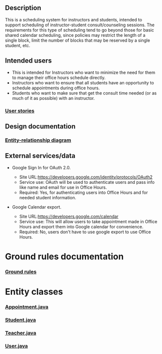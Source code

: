 ## Description

This is a scheduling system for instructors and students, intended to support scheduling of instructor-student consult/counseling sessions.
The requirements for this type of scheduling tend to go beyond those for basic shared calendar scheduling, since policies may restrict the length of a single block,
 limit the number of blocks that may be reserved by a single student, etc.

## Intended users

* This is intended for Instructors who want to minimize the need for them to manage their office hours schedule directly.
* Instructors who want to ensure that all students have an opportunity to schedule appointments during office hours.
* Students who want to make sure that get the consult time needed (or as much of it as possible) with an instructor.

### [User stories](user-stories.md)

## Design documentation

### [Entity-relationship diagram](erd.md)

## External services/data

* Google Sign In for OAuth 2.0.

    * Site URL:<https://developers.google.com/identity/protocols/OAuth2>
    * Service use: OAuth will be used to authenticate users and pass info like name and email for use in Office Hours.
    * Required: Yes, for authenticating users into Office Hours and for needed student information.

* Google Calendar export.

    * Site URL:<https://developers.google.com/calendar>
    * Service use: This will allow users to take appointment made in Office Hours and export them into Google calendar for convenience.
    * Required: No, users don't have to use google export to use Office Hours.

# Ground rules documentation

### [Ground rules](ground-rules.md)

# Entity classes

### [Appointment.java](https://github.com/office-hours/server/blob/master/src/main/java/edu/cnm/deepdive/officehours/model/entity/Appointment.java)

### [Student.java](https://github.com/office-hours/server/blob/master/src/main/java/edu/cnm/deepdive/officehours/model/entity/Student.java)

### [Teacher.java](https://github.com/office-hours/server/blob/master/src/main/java/edu/cnm/deepdive/officehours/model/entity/Teacher.java)

### [User.java](https://github.com/office-hours/server/blob/master/src/main/java/edu/cnm/deepdive/officehours/model/entity/User.java)
